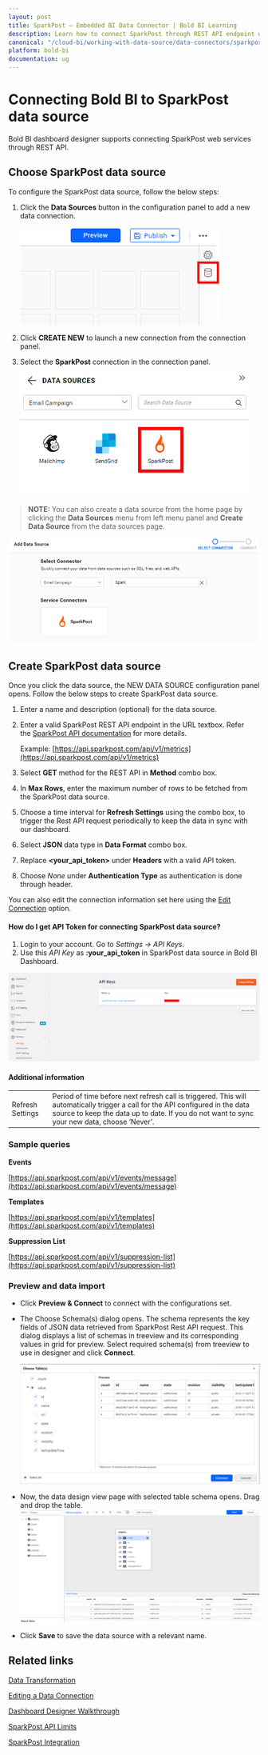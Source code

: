 ```yaml
---
layout: post
title: SparkPost – Embedded BI Data Connector | Bold BI Learning
description: Learn how to connect SparkPost through REST API endpoint with Bold BI Embedded and create data source for widget configuration.
canonical: "/cloud-bi/working-with-data-source/data-connectors/sparkpost/"
platform: bold-bi
documentation: ug
---
```


# Connecting Bold BI to SparkPost data source
Bold BI dashboard designer supports connecting SparkPost web services through REST API. 

## Choose SparkPost data source
To configure the SparkPost data source, follow the below steps:
1. Click the **Data Sources** button in the configuration panel to add a new data connection.

   ![Data source icon](/static/assets/embedded/working-with-datasource/data-connectors/images/common/DataSourcesIcon.png)

2. Click **CREATE NEW** to launch a new connection from the connection panel.
3. Select the **SparkPost** connection in the connection panel.

   ![Choose data source](/static/assets/embedded/working-with-datasource/data-connectors/images/sparkpost/ChooseDS.png)

> **NOTE:**  You can also create a data source from the home page by clicking the **Data Sources** menu from left menu panel and **Create Data Source** from the data sources page.

   ![Choose data source from server](/static/assets/embedded/working-with-datasource/data-connectors/images/sparkpost/ChooseDS_server.png)

## Create SparkPost data source
Once you click the data source, the NEW DATA SOURCE configuration panel opens. Follow the below steps to create SparkPost data source.
1. Enter a name and description (optional) for the data source.
2. Enter a valid SparkPost REST API endpoint in the URL textbox. Refer the [SparkPost API documentation](https://developers.sparkpost.com/api/) for more details.

    Example: [https://api.sparkpost.com/api/v1/metrics](https://api.sparkpost.com/api/v1/metrics)

3. Select **GET** method for the REST API in **Method** combo box.
4. In **Max Rows**, enter the maximum number of rows to be fetched from the SparkPost data source.
5. Choose a time interval for **Refresh Settings** using the combo box, to trigger the Rest API request periodically to keep the data in sync with our dashboard.  
6. Select **JSON** data type in **Data Format** combo box.
7. Replace **&lt;your_api_token&gt;** under **Headers** with a valid API token.
8. Choose *None* under **Authentication Type** as authentication is done through header.

You can also edit the connection information set here using the [Edit Connection](/embedded-bi/working-with-data-source/editing-a-data-connection/) option.

#### How do I get API Token for connecting SparkPost data source?

1. Login to your account. Go to *Settings -> API Keys*.
2. Use this *API Key* as **:your_api_token** in SparkPost data source in Bold BI Dashboard.

![Reveal API Key](/static/assets/embedded/working-with-datasource/data-connectors/images/sparkpost/APIKey.png)

#### Additional information
<table width="600">
<tr>
<td>
Refresh Settings
</td>
<td>
Period of time before next refresh call is triggered. This will automatically trigger a call for the API configured in the data source to keep the data up to date. If you do not want to sync your new data, choose ‘Never’.
</td>
</tr>
</table>

### Sample queries

**Events**

[https://api.sparkpost.com/api/v1/events/message](https://api.sparkpost.com/api/v1/events/message)

**Templates**

[https://api.sparkpost.com/api/v1/templates](https://api.sparkpost.com/api/v1/templates)

**Suppression List**

[https://api.sparkpost.com/api/v1/suppression-list](https://api.sparkpost.com/api/v1/suppression-list)


### Preview and data import
* Click **Preview & Connect** to connect with the configurations set.
* The Choose Schema(s) dialog opens. The schema represents the key fields of JSON data retrieved from SparkPost Rest API request. This dialog displays a list of schemas in treeview and its corresponding values in grid for preview. Select required schema(s) from treeview to use in designer and click **Connect**.

   ![Preview](/static/assets/embedded/working-with-datasource/data-connectors/images/common/Preview.png)

* Now, the data design view page with selected table schema opens. Drag and drop the table.
   ![Query Editor](/static/assets/embedded/working-with-datasource/data-connectors/images/common/QueryEditor.png)

* Click **Save** to save the data source with a relevant name.

## Related links
[Data Transformation](/embedded-bi/working-with-data-source/transforming-data/joining-table/)

[Editing a Data Connection](/embedded-bi/working-with-data-source/editing-a-data-connection/)   

[Dashboard Designer Walkthrough](/embedded-bi/getting-started/bold-bi-walk-through/)

[SparkPost API Limits](https://developers.sparkpost.com/api/#header-rate-limiting)

[SparkPost Integration](https://www.boldbi.com/integrations/sparkpost?utm_source=syncfusion&utm_medium=documentation&utm_campaign=boldbisparkpostintegration)
